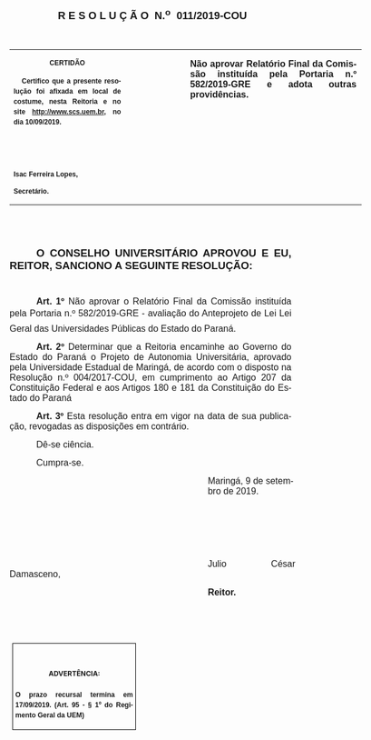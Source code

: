 <body lang=PT-BR link=blue vlink=purple style='tab-interval:36.0pt'>

<div class=WordSection1>

<p class=MsoNormal align=center style='text-align:center'><b style='mso-bidi-font-weight:
normal'><span style='font-size:14.0pt;mso-bidi-font-size:11.0pt;font-family:
"Arial","sans-serif";mso-no-proof:yes'>R E S O L U Ç Ã O<span
style='mso-spacerun:yes'>  </span>N.<sup>o</sup><span
style='mso-spacerun:yes'>  </span>011/2019-COU<o:p></o:p></span></b></p>

<p class=MsoNormal align=center style='text-align:center'><b style='mso-bidi-font-weight:
normal'><span style='font-size:12.0pt;font-family:"Arial","sans-serif";
mso-no-proof:yes'><o:p>&nbsp;</o:p></span></b></p>

<table class=MsoNormalTable border=0 cellspacing=0 cellpadding=0 width=621
 style='width:466.1pt;border-collapse:collapse;mso-yfti-tbllook:1184;
 mso-padding-alt:0cm 5.4pt 0cm 5.4pt'>
 <tr style='mso-yfti-irow:0;mso-yfti-firstrow:yes;mso-yfti-lastrow:yes'>
  <td width=196 valign=top style='width:147.15pt;padding:0cm 5.4pt 0cm 5.4pt'>
  <p class=MsoNormal align=center style='text-align:center;layout-grid-mode:
  char'><b style='mso-bidi-font-weight:normal'><span style='font-size:9.0pt;
  mso-bidi-font-size:11.0pt;font-family:"Arial","sans-serif";mso-no-proof:yes'>CERTIDÃO<o:p></o:p></span></b></p>
  <p class=MsoNormal style='text-align:justify;line-height:150%'><b
  style='mso-bidi-font-weight:normal'><span style='font-size:9.0pt;mso-bidi-font-size:
  11.0pt;line-height:150%;font-family:"Arial","sans-serif";mso-no-proof:yes'><span
  style='mso-spacerun:yes'>   </span>Certifico que a presente resolução foi
  afixada em local de costume, nesta Reitoria e no site<span style='color:blue'>
  </span></span></b><a href="http://www.scs.uem.br/"><b style='mso-bidi-font-weight:
  normal'><span style='font-size:9.0pt;mso-bidi-font-size:11.0pt;line-height:
  150%;font-family:"Arial","sans-serif";mso-no-proof:yes'>http://www.scs.uem.br</span></b></a><b
  style='mso-bidi-font-weight:normal'><span style='font-size:9.0pt;mso-bidi-font-size:
  11.0pt;line-height:150%;font-family:"Arial","sans-serif";mso-no-proof:yes'>,
  no dia 10/09/2019.<o:p></o:p></span></b></p>
  <p class=MsoNormal><b style='mso-bidi-font-weight:normal'><span
  style='font-size:9.0pt;mso-bidi-font-size:11.0pt;font-family:"Arial","sans-serif";
  mso-no-proof:yes'><o:p>&nbsp;</o:p></span></b></p>
  <p class=MsoNormal><b style='mso-bidi-font-weight:normal'><span
  style='font-size:9.0pt;mso-bidi-font-size:11.0pt;font-family:"Arial","sans-serif";
  mso-no-proof:yes'><o:p>&nbsp;</o:p></span></b></p>
  <p class=MsoNormal><b style='mso-bidi-font-weight:normal'><span
  style='font-size:9.0pt;mso-bidi-font-size:11.0pt;font-family:"Arial","sans-serif";
  mso-no-proof:yes'>Isac Ferreira Lopes,<o:p></o:p></span></b></p>
  <p class=MsoNormal><b style='mso-bidi-font-weight:normal'><span
  style='font-size:9.0pt;mso-bidi-font-size:11.0pt;font-family:"Arial","sans-serif";
  mso-no-proof:yes'>Secretário.<o:p></o:p></span></b></p>
  </td>
  <td width=104 valign=top style='width:78.0pt;padding:0cm 5.4pt 0cm 5.4pt'>
  <p class=MsoNormal style='margin-right:-5.4pt;layout-grid-mode:char'><b
  style='mso-bidi-font-weight:normal'><span style='font-family:"Arial","sans-serif";
  mso-no-proof:yes'><o:p>&nbsp;</o:p></span></b></p>
  </td>
  <td width=321 valign=top style='width:240.95pt;padding:0cm 5.4pt 0cm 5.4pt'>
  <p class=MsoNormal style='margin-right:1.7pt;text-align:justify;layout-grid-mode:
  char'><b><span style='font-size:12.0pt;font-family:"Arial","sans-serif"'>Não
  aprovar Relatório Final da Comissão instituída pela Portaria n.º 582/2019-GRE
  e adota outras providências</span></b><b style='mso-bidi-font-weight:normal'><span
  style='font-size:12.0pt;mso-bidi-font-size:11.0pt;font-family:"Arial","sans-serif";
  mso-no-proof:yes'>.</span></b><b style='mso-bidi-font-weight:normal'><span
  style='font-size:12.0pt;font-family:"Arial","sans-serif";mso-no-proof:yes'><o:p></o:p></span></b></p>
  </td>
 </tr>
</table>

<p class=MsoNormal style='text-align:justify'><span style='font-size:10.0pt;
font-family:"Arial","sans-serif";mso-no-proof:yes'><o:p>&nbsp;</o:p></span></p>

<p class=MsoNormal><span style='font-size:10.0pt;font-family:"Arial","sans-serif";
mso-no-proof:yes'><o:p>&nbsp;</o:p></span></p>

<p class=MsoNormal style='margin-right:5.05pt;text-align:justify;text-indent:
35.4pt'><b style='mso-bidi-font-weight:normal'><span style='font-size:14.0pt;
mso-bidi-font-size:11.0pt;font-family:"Arial","sans-serif";mso-no-proof:yes'>O
CONSELHO UNIVERSITÁRIO APROVOU E EU, REITOR, SANCIONO A SEGUINTE<span
style='letter-spacing:-.65pt'> </span>RESOLUÇÃO:</span></b><span
style='font-size:14.0pt;font-family:"Arial","sans-serif";mso-no-proof:yes'><o:p></o:p></span></p>

<p class=MsoNormal><b><span style='font-size:10.0pt;font-family:"Arial","sans-serif";
mso-no-proof:yes'><o:p>&nbsp;</o:p></span></b></p>

<p class=MsoNormal style='margin-top:0cm;margin-right:5.1pt;margin-bottom:6.0pt;
margin-left:0cm;text-align:justify;text-indent:35.45pt'><b style='mso-bidi-font-weight:
normal'><span style='font-size:12.0pt;mso-bidi-font-size:11.0pt;font-family:
"Arial","sans-serif";mso-no-proof:yes'>Art. 1º </span></b><span
style='font-size:12.0pt;mso-bidi-font-size:11.0pt;font-family:"Arial","sans-serif";
mso-no-proof:yes'>Não aprovar o Relatório Final da Comissão instituída pela
Portaria n.º 582/2019-GRE - avaliação do Anteprojeto de Lei Lei Geral das
Universidades Públicas do Estado do Paraná.<o:p></o:p></span></p>

<p class=MsoNormal style='margin-top:0cm;margin-right:5.1pt;margin-bottom:6.0pt;
margin-left:0cm;text-align:justify;text-indent:35.45pt'><b style='mso-bidi-font-weight:
normal'><span style='font-size:12.0pt;mso-bidi-font-size:11.0pt;font-family:
"Arial","sans-serif";mso-no-proof:yes'>Art. 2º</span></b><span
style='font-size:12.0pt;mso-bidi-font-size:11.0pt;font-family:"Arial","sans-serif";
mso-no-proof:yes'> Determinar que a Reitoria encaminhe ao Governo do Estado do
Paraná o Projeto de Autonomia Universitária, aprovado pela Universidade
Estadual de Maringá, de acordo com o disposto na Resolução n.º 004/2017-COU, em
cumprimento ao Artigo 207 da Constituição Federal e aos Artigos 180 e 181 da
Constituição do Estado do Paraná</span><span style='font-size:12.0pt;
font-family:"Arial","sans-serif";mso-bidi-font-weight:bold'><o:p></o:p></span></p>

<p class=MsoNormal style='margin-right:5.1pt;text-align:justify;text-indent:
35.45pt'><b style='mso-bidi-font-weight:normal'><span style='font-size:12.0pt;
mso-bidi-font-size:11.0pt;font-family:"Arial","sans-serif";mso-no-proof:yes'>Art.
3º </span></b><span style='font-size:12.0pt;mso-bidi-font-size:11.0pt;
font-family:"Arial","sans-serif";mso-no-proof:yes'>Esta resolução entra em
vigor na data de sua publicação, revogadas as disposições em<span
style='letter-spacing:-.2pt'> </span>contrário.</span><span style='font-size:
12.0pt;font-family:"Arial","sans-serif";mso-no-proof:yes'><o:p></o:p></span></p>

<p class=MsoNormal style='text-indent:35.45pt;tab-stops:42.7pt'><span
style='font-size:12.0pt;mso-bidi-font-size:11.0pt;font-family:"Arial","sans-serif";
mso-no-proof:yes'>Dê-se ciência.<o:p></o:p></span></p>

<p class=MsoNormal style='text-indent:35.45pt;tab-stops:42.7pt'><span
style='font-size:12.0pt;mso-bidi-font-size:11.0pt;font-family:"Arial","sans-serif";
mso-no-proof:yes'>Cumpra-se.</span><span style='font-size:12.0pt;font-family:
"Arial","sans-serif";mso-no-proof:yes'><o:p></o:p></span></p>

<p class=MsoNormal style='margin-left:262.25pt'><span style='font-size:12.0pt;
mso-bidi-font-size:11.0pt;font-family:"Arial","sans-serif";mso-no-proof:yes'>Maringá,
9 de setembro de<span style='letter-spacing:-.15pt'> </span>2019.</span><span
style='font-size:12.0pt;font-family:"Arial","sans-serif";mso-no-proof:yes'><o:p></o:p></span></p>

<p class=MsoNormal style='margin-left:262.25pt'><span style='font-size:12.0pt;
font-family:"Arial","sans-serif";mso-no-proof:yes'><o:p>&nbsp;</o:p></span></p>

<p class=MsoNormal style='margin-left:262.25pt'><span style='font-size:12.0pt;
font-family:"Arial","sans-serif";mso-no-proof:yes'><o:p>&nbsp;</o:p></span></p>

<p class=MsoNormal style='margin-left:262.25pt'><span style='font-size:12.0pt;
font-family:"Arial","sans-serif";mso-no-proof:yes'><o:p>&nbsp;</o:p></span></p>

<p class=MsoNormal style='text-align:justify;text-indent:262.25pt'><span
style='font-size:12.0pt;font-family:"Arial","sans-serif";mso-bidi-font-family:
"Times New Roman";mso-no-proof:yes'>Julio César Damasceno,<o:p></o:p></span></p>

<p class=MsoNormal style='text-align:justify;text-indent:262.25pt;tab-stops:
8.0cm 276.45pt'><b style='mso-bidi-font-weight:normal'><span style='font-size:
12.0pt;font-family:"Arial","sans-serif";mso-bidi-font-family:"Times New Roman";
mso-no-proof:yes'>Reitor.<o:p></o:p></span></b></p>

<p class=MsoNormal style='text-align:justify;text-indent:262.25pt;tab-stops:
8.0cm 276.45pt'><b style='mso-bidi-font-weight:normal'><span style='font-size:
12.0pt;font-family:"Arial","sans-serif";mso-bidi-font-family:"Times New Roman";
mso-no-proof:yes'><o:p>&nbsp;</o:p></span></b></p>

<p class=MsoNormal style='text-align:justify;text-indent:262.25pt;tab-stops:
8.0cm 276.45pt'><b style='mso-bidi-font-weight:normal'><span style='font-size:
12.0pt;font-family:"Arial","sans-serif";mso-bidi-font-family:"Times New Roman";
mso-no-proof:yes'><o:p>&nbsp;</o:p></span></b></p>

<table class=MsoNormalTable border=1 cellspacing=0 cellpadding=0
 style='margin-left:3.5pt;border-collapse:collapse;border:none;mso-border-alt:
 solid windowtext .5pt;mso-yfti-tbllook:1184;mso-padding-alt:0cm 3.5pt 0cm 3.5pt;
 mso-border-insideh:.5pt solid windowtext;mso-border-insidev:.5pt solid windowtext'>
 <tr style='mso-yfti-irow:0;mso-yfti-firstrow:yes;mso-yfti-lastrow:yes'>
  <td width=207 valign=top style='width:155.6pt;border:solid windowtext 1.0pt;
  mso-border-alt:solid windowtext .5pt;padding:0cm 3.5pt 0cm 3.5pt'>
  <h1 align=center style='text-align:center'><b><span style='font-size:9.0pt;
  mso-bidi-font-size:10.0pt;mso-fareast-font-family:Calibri;mso-no-proof:yes'>ADVERTÊNCIA:<o:p></o:p></span></b></h1>
  <p class=MsoNormal style='text-align:justify;line-height:150%'><b
  style='mso-bidi-font-weight:normal'><span style='font-size:9.0pt;mso-bidi-font-size:
  11.0pt;line-height:150%;font-family:"Arial","sans-serif";mso-no-proof:yes'>O
  prazo recursal termina em 17/09/2019. (Art. 95 - § 1º do Regimento Geral da UEM)</span></b><span
  style='font-size:9.0pt;mso-bidi-font-size:11.0pt;line-height:150%;font-family:
  "Arial","sans-serif";mso-no-proof:yes'><o:p></o:p></span></p>
  </td>
 </tr>
</table>

<p class=MsoSubtitle><span style='mso-no-proof:yes'><o:p>&nbsp;</o:p></span></p>

</div>

</body>
